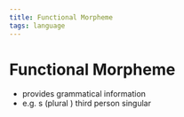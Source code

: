 ```yaml
---
title: Functional Morpheme
tags: language
---
```


# Functional Morpheme
- provides grammatical information
- e.g. s (plural ) third person singular

























